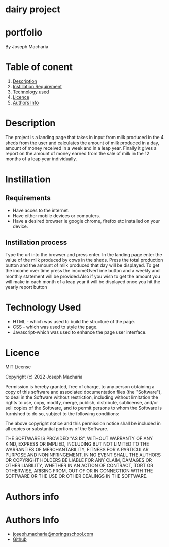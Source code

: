 # dairy project
# portfolio
  By Joseph Macharia
  
# Table of conent

1. [Description](#description)
2. [Instillation Requirement](#instillation)
3. [Technology used](#technology-used)
4. [Licence](#licence)
5. [Authors Info](#authors-info)



# Description
The project is a landing page that takes in input from milk produced in the 4 sheds from the user and calculates the amount of milk produced in a day, amount of money received in a week and in a leap year. Finally it gives a report on the amount of money earned from the sale of milk in the 12 months of a leap year individually.

# Instillation

## Requirements
* Have acces to the internet.
* Have either mobile devices or computers.
* Have a desired browser ie google chrome, firefox etc installed on your device.

## Instillation process
Type the url into the browser and press enter.
In the landing page enter the value of the milk produced by cows in the sheds. Press the total production button and the amount of milk produced that day will be displayed.
To get the income over time press the incomeOverTime button and a weekly and monthly statement will be provided.Also if you wish to get the amount you will make in each month of a leap year it will be displayed once you hit the yearly report button 

# Technology Used
* HTML - which was used to build the structure of the page.
* CSS - which was used to style the page.
* Javascript-which was used to enhance the page user interface.


# Licence
MIT License

Copyright (c) 2022 Joseph Macharia

Permission is hereby granted, free of charge, to any person obtaining a copy of this software and associated documentation files (the "Software"), to deal in the Software without restriction, including without limitation the rights to use, copy, modify, merge, publish, distribute, sublicense, and/or sell copies of the Software, and to permit persons to whom the Software is furnished to do so, subject to the following conditions:

The above copyright notice and this permission notice shall be included in all copies or substantial portions of the Software.

THE SOFTWARE IS PROVIDED "AS IS", WITHOUT WARRANTY OF ANY KIND, EXPRESS OR IMPLIED, INCLUDING BUT NOT LIMITED TO THE WARRANTIES OF MERCHANTABILITY, FITNESS FOR A PARTICULAR PURPOSE AND NONINFRINGEMENT. IN NO EVENT SHALL THE AUTHORS OR COPYRIGHT HOLDERS BE LIABLE FOR ANY CLAIM, DAMAGES OR OTHER LIABILITY, WHETHER IN AN ACTION OF CONTRACT, TORT OR OTHERWISE, ARISING FROM, OUT OF OR IN CONNECTION WITH THE SOFTWARE OR THE USE OR OTHER DEALINGS IN THE SOFTWARE.
# Authors info
# Authors Info
* [joseph.macharia@moringaschool.com](#gmail.com)
* [Github](https://github.com/Josekariz)
